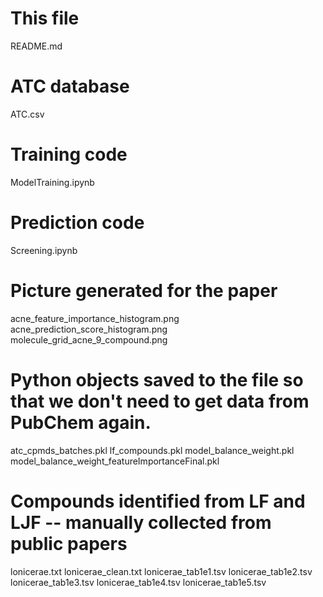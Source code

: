 # This file
README.md

# ATC database
ATC.csv 

# Training code
ModelTraining.ipynb

# Prediction code
Screening.ipynb

# Picture generated for the paper
acne_feature_importance_histogram.png
acne_prediction_score_histogram.png
molecule_grid_acne_9_compound.png

# Python objects saved to the file so that we don't need to get data from PubChem again.
atc_cpmds_batches.pkl
lf_compounds.pkl
model_balance_weight.pkl
model_balance_weight_featureImportanceFinal.pkl

# Compounds identified from LF and LJF -- manually collected from public papers 
lonicerae.txt
lonicerae_clean.txt
lonicerae_tab1e1.tsv
lonicerae_tab1e2.tsv
lonicerae_tab1e3.tsv
lonicerae_tab1e4.tsv
lonicerae_tab1e5.tsv

